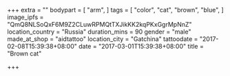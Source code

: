 +++
extra = ""
bodypart = [
  "arm",
]
tags = [
  "color",
  "cat",
  "brown",
  "blue",
]
image_ipfs = "QmQ8NLSoQxF6M9Z2CLuwRPMQtTXJikKK2kqPKxGgrMpNnZ"
location_country = "Russia"
duration_mins = 90
gender = "male"
made_at_shop = "aidtattoo"
location_city = "Gatchina"
tattoodate = "2017-02-08T15:39:38+08:00"
date = "2017-03-01T15:39:38+08:00"
title = "Brown cat"

+++

